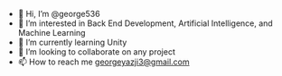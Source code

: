 - 👋 Hi, I’m @george536
- 👀 I’m interested in Back End Development, Artificial Intelligence, and Machine Learning
- 🌱 I’m currently learning Unity
- 💞️ I’m looking to collaborate on any project
- 📫 How to reach me georgeyazji3@gmail.com

<!---
george536/george536 is a ✨ special ✨ repository because its `README.md` (this file) appears on your GitHub profile.
You can click the Preview link to take a look at your changes.
--->
